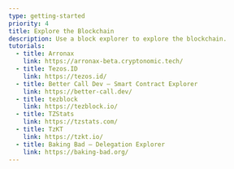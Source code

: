 ```yaml
---
type: getting-started
priority: 4
title: Explore the Blockchain
description: Use a block explorer to explore the blockchain.
tutorials:
  - title: Arronax
    link: https://arronax-beta.cryptonomic.tech/
  - title: Tezos.ID
    link: https://tezos.id/
  - title: Better Call Dev — Smart Contract Explorer
    link: https://better-call.dev/
  - title: tezblock
    link: https://tezblock.io/
  - title: TZStats
    link: https://tzstats.com/
  - title: TzKT
    link: https://tzkt.io/
  - title: Baking Bad — Delegation Explorer
    link: https://baking-bad.org/
---
```

